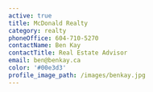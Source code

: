 ```yaml
---
active: true
title: McDonald Realty
category: realty
phoneOffice: 604-710-5270
contactName: Ben Kay
contactTitle: Real Estate Advisor
email: ben@benkay.ca
color: '#00e3d3'
profile_image_path: /images/benkay.jpg
---
```


